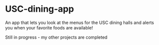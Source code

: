 # USC-dining-app
An app that lets you look at the menus for the USC dining halls and alerts you when your favorite foods are available!

Still in progress - my other projects are completed
